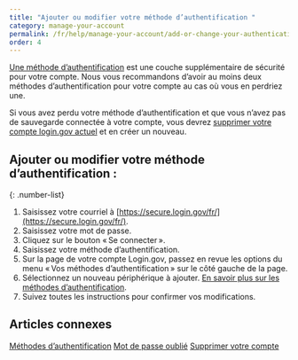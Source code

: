 ```yaml
---
title: "Ajouter ou modifier votre méthode d’authentification "
category: manage-your-account
permalink: /fr/help/manage-your-account/add-or-change-your-authentication-method/
order: 4 
---
```

[Une méthode d’authentification](/fr/help/get-started/authentication-options/) est une couche supplémentaire de sécurité pour votre compte. Nous vous recommandons d’avoir au moins deux méthodes d’authentification pour votre compte au cas où vous en perdriez une. 

Si vous avez perdu votre méthode d’authentification et que vous n’avez pas de sauvegarde connectée à votre compte, vous devrez [supprimer votre compte login.gov actuel](/fr/help/manage-your-account/delete-your-account/) et en créer un nouveau.

## Ajouter ou modifier votre méthode d’authentification : 

{: .number-list}
1. Saisissez votre courriel à [https://secure.login.gov/fr/](https://secure.login.gov/fr/).
2. Saisissez votre mot de passe.
3. Cliquez sur le bouton « Se connecter ».
4. Saisissez votre méthode d’authentification.
5. Sur la page de votre compte Login.gov, passez en revue les options du menu « Vos méthodes d’authentification » sur le côté gauche de la page.
6. Sélectionnez un nouveau périphérique à ajouter. [En savoir plus sur les méthodes d’authentification](/fr/help/get-started/authentication-methods/).
7. Suivez toutes les instructions pour confirmer vos modifications.

## Articles connexes 

[Méthodes d’authentification](/fr/help/get-started/authentication-methods/)
[Mot de passe oublié](/fr/help/trouble-signing-in/forgot-your-password/)
[Supprimer votre compte](/fr/help/manage-your-account/delete-your-account/)
